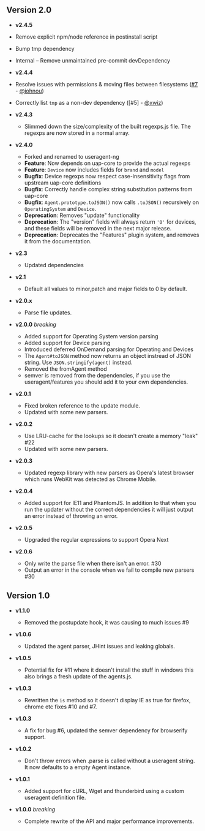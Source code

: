 ## Version 2.0

- **v2.4.5**

- Remove explicit npm/node reference in postinstall script
- Bump tmp dependency
- Internal – Remove unmaintained pre-commit devDependency

- **v2.4.4**

- Resolve issues with permissions & moving files between filesystems ([#7](https://github.com/schmod/useragent-ng/pull/7) - [@johnou](https://github.com/johnou))
- Correctly list `tmp` as a non-dev dependency ([#5] - [@xwiz](https://github.com/xwiz))

- **v2.4.3**

  - Slimmed down the size/complexity of the built regexps.js file. The regexps are now stored in a normal array.

- **v2.4.0**

  - Forked and renamed to useragent-ng
  - **Feature**: Now depends on uap-core to provide the actual regexps
  - **Feature**: `Device` now includes fields for `brand` and `model`
  - **Bugfix**: Device regexps now respect case-insensitivity flags from upstream uap-core definitions
  - **Bugfix**: Correctly handle complex string substitution patterns from uap-core
  - **Bugfix**: `Agent.prototype.toJSON()` now calls `.toJSON()` recursively on `OperatingSystem` and `Device`.
  - **Deprecation**: Removes "update" functionality
  - **Deprecation**: The "version" fields will always return `'0'` for devices, and these fields will be removed in the next major release.
  - **Deprecation**: Deprecates the "Features" plugin system, and removes it from the documentation.

- **v2.3**

  - Updated dependencies

- **v2.1**

  - Default all values to minor,patch and major fields to 0 by default.

- **v2.0.x**

  - Parse file updates.

- **v2.0.0** _breaking_

  - Added support for Operating System version parsing
  - Added support for Device parsing
  - Introduced deferred OnDemand parsing for Operating and Devices
  - The `Agent#toJSON` method now returns an object instread of JSON string. Use
    `JSON.stringify(agent)` instead.
  - Removed the fromAgent method
  - semver is removed from the dependencies, if you use the useragent/features
    you should add it to your own dependencies.

- **v2.0.1**

  - Fixed broken reference to the update module.
  - Updated with some new parsers.

- **v2.0.2**

  - Use LRU-cache for the lookups so it doesn't create a memory "leak" #22
  - Updated with some new parsers.

- **v2.0.3**

  - Updated regexp library with new parsers as Opera's latest browser which runs
    WebKit was detected as Chrome Mobile.

- **v2.0.4**

  - Added support for IE11 and PhantomJS. In addition to that when you run the
    updater without the correct dependencies it will just output an error
    instead of throwing an error.

- **v2.0.5**

  - Upgraded the regular expressions to support Opera Next

- **v2.0.6**
  - Only write the parse file when there isn't an error. #30
  - Output an error in the console when we fail to compile new parsers #30

## Version 1.0

- **v1.1.0**

  - Removed the postupdate hook, it was causing to much issues #9

- **v1.0.6**

  - Updated the agent parser, JHint issues and leaking globals.

- **v1.0.5**

  - Potential fix for #11 where it doesn't install the stuff in windows this also
    brings a fresh update of the agents.js.

- **v1.0.3**

  - Rewritten the `is` method so it doesn't display IE as true for firefox, chrome
    etc fixes #10 and #7.

- **v1.0.3**

  - A fix for bug #6, updated the semver dependency for browserify support.

- **v1.0.2**

  - Don't throw errors when .parse is called without a useragent string. It now
    defaults to a empty Agent instance.

- **v1.0.1**

  - Added support for cURL, Wget and thunderbird using a custom useragent
    definition file.

- **v1.0.0** _breaking_
  - Complete rewrite of the API and major performance improvements.
